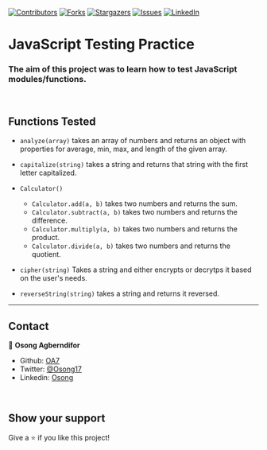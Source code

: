 [![Contributors][contributors-shield]][contributors-url]
[![Forks][forks-shield]][forks-url]
[![Stargazers][stars-shield]][stars-url]
[![Issues][issues-shield]][issues-url]
[![LinkedIn][linkedin-shield]][linkedin-url]

# JavaScript Testing Practice

### The aim of this project was to learn how to test JavaScript modules/functions.
<br>

## Functions Tested

  - `analyze(array)`
    takes an array of numbers and returns an object with properties for average, min, max, and length of the given array.

  - `capitalize(string)` 
    takes a string and returns that string with the first letter capitalized.


  - `Calculator()` 
    - `Calculator.add(a, b)`
      takes two numbers and returns the sum.
    - `Calculator.subtract(a, b)`
      takes two numbers and returns the difference.
    - `Calculator.multiply(a, b)`
      takes two numbers and returns the product.
    - `Calculator.divide(a, b)`
      takes two numbers and returns the quotient.

  - `cipher(string)`
    Takes a string and either encrypts or decrytps it based on the user's needs.
​
  - `reverseString(string)` takes a string and returns it reversed.

<hr/>

## Contact

👤 **Osong Agberndifor**

- Github: [OA7](https://github.com/OA7)
- Twitter: [@Osong17](https://twitter.com/Osong17)
- Linkedin: [Osong](https://linkedin.com/osong-agberndifor)

<br>


## Show your support

Give a ⭐️ if you like this project!


<!-- MARKDOWN LINKS & IMAGES -->
<!-- https://www.markdownguide.org/basic-syntax/#reference-style-links -->
[contributors-shield]: https://img.shields.io/github/contributors/OA7/JS-Testing-Practice.svg?style=flat-square
[contributors-url]: https://github.com/OA7/JS-Testing-Practice/graphs/contributors
[forks-shield]: https://img.shields.io/github/forks/OA7/JS-Testing-Practice.svg?style=flat-square
[forks-url]: https://github.com/OA7/JS-Testing-Practice/network/members
[stars-shield]: https://img.shields.io/github/stars/OA7/JS-Testing-Practice.svg?style=flat-square
[stars-url]: https://github.com/OA7/JS-Testing-Practice/stargazers
[issues-shield]: https://img.shields.io/github/issues/OA7/JS-Testing-Practice.svg?style=flat-square
[issues-url]: https://github.com/OA7/JS-Testing-Practice/issues
[linkedin-shield]: https://img.shields.io/badge/-LinkedIn-black.svg?style=flat-square&logo=linkedin&colorB=555
[linkedin-url]: https://linkedin.com/osong-agberndifor